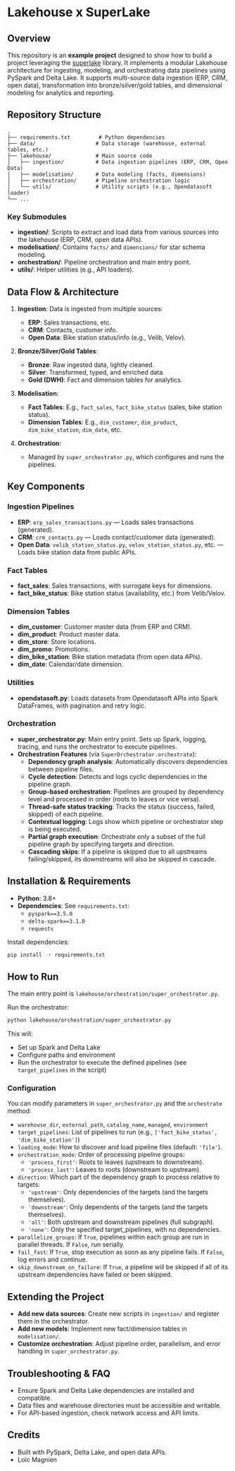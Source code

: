 # Lakehouse x SuperLake

## Overview

This repository is an **example project** designed to show how to build a project leveraging the [superlake](https://github.com/loicmagnien/superlake) library. It implements a modular Lakehouse architecture for ingesting, modeling, and orchestrating data pipelines using PySpark and Delta Lake. It supports multi-source data ingestion (ERP, CRM, open data), transformation into bronze/silver/gold tables, and dimensional modeling for analytics and reporting.

## Repository Structure

```
.
├── requirements.txt         # Python dependencies
├── data/                   # Data storage (warehouse, external tables, etc.)
├── lakehouse/              # Main source code
│   ├── ingestion/          # Data ingestion pipelines (ERP, CRM, Open Data)
│   ├── modelisation/       # Data modeling (facts, dimensions)
│   ├── orchestration/      # Pipeline orchestration logic
│   └── utils/              # Utility scripts (e.g., Opendatasoft loader)
└── ...
```

### Key Submodules
- **ingestion/**: Scripts to extract and load data from various sources into the lakehouse (ERP, CRM, open data APIs).
- **modelisation/**: Contains `facts/` and `dimensions/` for star schema modeling.
- **orchestration/**: Pipeline orchestration and main entry point.
- **utils/**: Helper utilities (e.g., API loaders).

## Data Flow & Architecture

1. **Ingestion**: Data is ingested from multiple sources:
   - **ERP**: Sales transactions, etc.
   - **CRM**: Contacts, customer info.
   - **Open Data**: Bike station status/info (e.g., Velib, Velov).

2. **Bronze/Silver/Gold Tables**:
   - **Bronze**: Raw ingested data, lightly cleaned.
   - **Silver**: Transformed, typed, and enriched data.
   - **Gold (DWH)**: Fact and dimension tables for analytics.

3. **Modelisation**:
   - **Fact Tables**: E.g., `fact_sales`, `fact_bike_status` (sales, bike station status).
   - **Dimension Tables**: E.g., `dim_customer`, `dim_product`, `dim_bike_station`, `dim_date`, etc.

4. **Orchestration**:
   - Managed by `super_orchestrator.py`, which configures and runs the pipelines.

## Key Components

### Ingestion Pipelines
- **ERP**: `erp_sales_transactions.py` — Loads sales transactions (generated).
- **CRM**: `crm_contacts.py` — Loads contact/customer data (generated).
- **Open Data**: `velib_station_status.py`, `velov_station_status.py`, etc. — Loads bike station data from public APIs.

### Fact Tables
- **fact_sales**: Sales transactions, with surrogate keys for dimensions.
- **fact_bike_status**: Bike station status (availability, etc.) from Velib/Velov.

### Dimension Tables
- **dim_customer**: Customer master data (from ERP and CRM).
- **dim_product**: Product master data.
- **dim_store**: Store locations.
- **dim_promo**: Promotions.
- **dim_bike_station**: Bike station metadata (from open data APIs).
- **dim_date**: Calendar/date dimension.

### Utilities
- **opendatasoft.py**: Loads datasets from Opendatasoft APIs into Spark DataFrames, with pagination and retry logic.

### Orchestration
- **super_orchestrator.py**: Main entry point. Sets up Spark, logging, tracing, and runs the orchestrator to execute pipelines.
- **Orchestration Features** (via `SuperOrchestrator.orchestrate`):
  - **Dependency graph analysis**: Automatically discovers dependencies between pipeline files.
  - **Cycle detection**: Detects and logs cyclic dependencies in the pipeline graph.
  - **Group-based orchestration**: Pipelines are grouped by dependency level and processed in order (roots to leaves or vice versa).
  - **Thread-safe status tracking**: Tracks the status (success, failed, skipped) of each pipeline.
  - **Contextual logging**: Logs show which pipeline or orchestrator step is being executed.
  - **Partial graph execution**: Orchestrate only a subset of the full pipeline graph by specifying targets and direction.
  - **Cascading skips**: If a pipeline is skipped due to all upstreams failing/skipped, its downstreams will also be skipped in cascade.

## Installation & Requirements

- **Python**: 3.8+
- **Dependencies**: See `requirements.txt`:
  - `pyspark==3.5.0`
  - `delta-spark==3.1.0`
  - `requests`

Install dependencies:
```bash
pip install -r requirements.txt
```

## How to Run

The main entry point is `lakehouse/orchestration/super_orchestrator.py`.

Run the orchestrator:
```bash
python lakehouse/orchestration/super_orchestrator.py
```

This will:
- Set up Spark and Delta Lake
- Configure paths and environment
- Run the orchestrator to execute the defined pipelines (see `target_pipelines` in the script)

### Configuration
You can modify parameters in `super_orchestrator.py` and the `orchestrate` method:
- `warehouse_dir`, `external_path`, `catalog_name`, `managed`, `environment`
- `target_pipelines`: List of pipelines to run (e.g., `['fact_bike_status', 'dim_bike_station']`)
- `loading_mode`: How to discover and load pipeline files (default: `'file'`).
- `orchestration_mode`: Order of processing pipeline groups:
    - `'process_first'`: Roots to leaves (upstream to downstream).
    - `'process_last'`: Leaves to roots (downstream to upstream).
- `direction`: Which part of the dependency graph to process relative to targets:
    - `'upstream'`: Only dependencies of the targets (and the targets themselves).
    - `'downstream'`: Only dependents of the targets (and the targets themselves).
    - `'all'`: Both upstream and downstream pipelines (full subgraph).
    - `'none'`: Only the specified target_pipelines, with no dependencies.
- `parallelize_groups`: If `True`, pipelines within each group are run in parallel threads. If `False`, run serially.
- `fail_fast`: If `True`, stop execution as soon as any pipeline fails. If `False`, log errors and continue.
- `skip_downstream_on_failure`: If `True`, a pipeline will be skipped if all of its upstream dependencies have failed or been skipped.

## Extending the Project

- **Add new data sources**: Create new scripts in `ingestion/` and register them in the orchestrator.
- **Add new models**: Implement new fact/dimension tables in `modelisation/`.
- **Customize orchestration**: Adjust pipeline order, parallelism, and error handling in `super_orchestrator.py`.

## Troubleshooting & FAQ
- Ensure Spark and Delta Lake dependencies are installed and compatible.
- Data files and warehouse directories must be accessible and writable.
- For API-based ingestion, check network access and API limits.

## Credits

- Built with PySpark, Delta Lake, and open data APIs.
- Loïc Magnien
